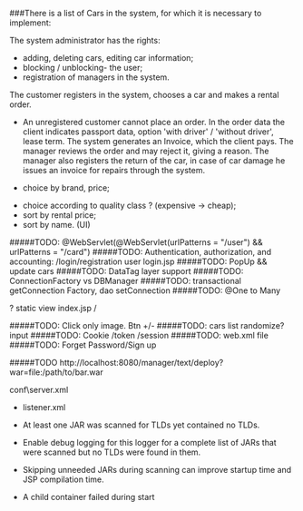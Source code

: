 ###There is a list of Cars in the system, for which it is necessary to implement:
 
The system administrator has the rights:
- adding, deleting cars, editing car information;
- blocking / unblocking- the user;
- registration of managers in the system.

The customer registers in the system, chooses a car and makes a rental order.
- An  unregistered customer cannot place an order. In the order data the client indicates passport
  data, option &#39;with driver&#39; / &#39;without driver&#39;, lease term. The system generates an Invoice,
  which the client pays.
  The manager reviews the order and may reject it, giving a reason. The manager also
  registers the return of the car, in case of car damage he issues an invoice for repairs through
  the system.

+ choice by brand, price;
- choice according to quality class ? (expensive -> cheap);
- sort by rental price;
- sort by name. (UI)

#####TODO: @WebServlet(@WebServlet(urlPatterns = "/user") && urlPatterns = "/card")
#####TODO: Authentication, authorization, and accounting: /login/registration user login.jsp
#####TODO: PopUp && update cars
#####TODO: DataTag layer support
#####TODO: ConnectionFactory vs DBManager
#####TODO: transactional getConnection Factory, dao setConnection
#####TODO: @One to Many

? static view index.jsp /

#####TODO: Click only image. Btn +/-
#####TODO: cars list randomize? input
#####TODO: Cookie /token /session
#####TODO: web.xml file
#####TODO: Forget Password/Sign up 

#####TODO http://localhost:8080/manager/text/deploy?war=file:/path/to/bar.war

conf\server.xml
- listener.xml

- At least one JAR was scanned for TLDs yet contained no TLDs. 
- Enable debug logging for this logger for a complete list of JARs that were scanned but no TLDs were found in them. 
- Skipping unneeded JARs during scanning can improve startup time and JSP compilation time.
- A child container failed during start
